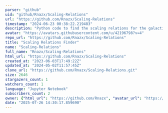 ```yaml
---
parser: "github"
uid: "github/Rnazx/Scaling-Relations"
url: "https://github.com/Rnazx/Scaling-Relations"
timestamp: "2024-06-23 00:38:22.219483"
description: "Python code to find the scaling relations for the galactic magnetic fields in terms of observables."
avatar: "https://avatars.githubusercontent.com/u/42196798?v=4"
repo_url: "https://github.com/Rnazx/Scaling-Relations"
title: "Scaling Relations Finder"
name: "Scaling-Relations"
full_name: "Rnazx/Scaling-Relations"
html_url: "https://github.com/Rnazx/Scaling-Relations"
created_at: "2023-06-03T17:49:22Z"
updated_at: "2024-05-02T11:57:45Z"
clone_url: "https://github.com/Rnazx/Scaling-Relations.git"
size: 2646
stargazers_count: 1
watchers_count: 1
language: "Jupyter Notebook"
subscribers_count: 2
owner: {"html_url": "https://github.com/Rnazx", "avatar_url": "https://avatars.githubusercontent.com/u/42196798?v=4", "login": "Rnazx", "type": "User"}
date: "2025-07-26 14:30:17.859690"
---
```

